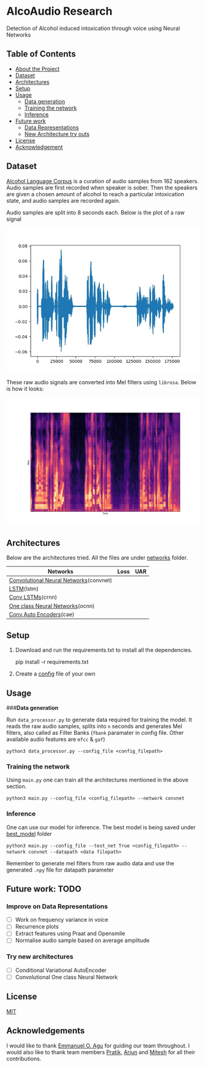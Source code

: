 # AlcoAudio Research

Detection of Alcohol induced intoxication through voice using Neural Networks

## Table of Contents

* [About the Project](#about-the-project)
* [Dataset](#dataset)
* [Architectures](#architectures)
* [Setup](#setup--usage)
* [Usage](#usage)
  * [Data generation](#data-generation)
  * [Training the network](#training-the-network)
  * [Inference](#inference-of-the-best-model)
* [Future work](#future-work-todo)
  * [Data Representations](#improve-on-data-representations)
  * [New Architecture try outs](#try-new-architectures)
* [License](#license)
* [Acknowledgement](#acknowledgements)


## **Dataset**

[Alcohol Language Corpus](https://www.phonetik.uni-muenchen.de/Bas/BasALCeng.html) is a curation of audio samples from 162 speakers. Audio samples are first recorded when speaker is sober. Then the speakers are given a chosen amount of alcohol to reach a particular intoxication state, and audio samples are recorded again. 

Audio samples are split into 8 seconds each. Below is the plot of a raw signal

![Raw Signal](plots/raw_signal.jpg) <!-- .element height="50%" width="50% -->

These raw audio signals are converted into Mel filters using ```librosa```. Below is how it looks:

![FBank](plots/fbank.jpg) <!-- .element height="50%" width="50% -->

## **Architectures**

Below are the architectures tried. All the files are under [networks](https://github.com/ShreeshaN/AlcoAudio/tree/master/alcoaudio/networks) folder. 


|Networks   |  Loss | UAR  |
|---|---|---|
|  [Convolutional Neural Networks](https://github.com/ShreeshaN/AlcoAudio/blob/master/alcoaudio/networks/convnet.py)(convnet) |   |   |
| [LSTM](https://github.com/ShreeshaN/AlcoAudio/blob/master/alcoaudio/networks/recurrent_net.py)(lstm)  |   |   |
| [Conv LSTMs](https://github.com/ShreeshaN/AlcoAudio/blob/master/alcoaudio/networks/crnn.py)(crnn)  |   |   |
| [One class Neural Networks](https://github.com/ShreeshaN/AlcoAudio/blob/OC_NN/alcoaudio/networks/oneclass_net.py)(ocnn)  |   |   |
| [Conv Auto Encoders](https://github.com/ShreeshaN/AlcoAudio/blob/autoencoders/alcoaudio/networks/convautoencoder_net.py)(cae)  |   |   |



## **Setup**

1. Download and run the requirements.txt to install all the dependencies.

     pip install -r requirements.txt
     
2. Create a [config](https://github.com/ShreeshaN/AlcoAudio/blob/master/alcoaudio/configs/shree_configs.json) file of your own

## Usage

###**Data generation**

Run ```data_processor.py``` to generate data required for training the model. It reads the raw audio samples, splits into ```n``` seconds and generates Mel filters, also called as Filter Banks (```fbank``` paramater in config file. Other available audio features are ```mfcc``` & ```gaf```)

    python3 data_processor.py --config_file <config_filepath>

### **Training the network**

Using ```main.py``` one can train all the architectures mentioned in the above section.

    python3 main.py --config_file <config_filepath> --network convnet
        
### **Inference**

One can use our model for inference. The best model is being saved under [best_model](alcoaudio/best_model) folder
       
    python3 main.py --config_file --test_net True <config_filepath> --network convnet --datapath <data filepath>
       
   Remember to generate mel filters from raw audio data and use the generated ```.npy``` file for datapath parameter
   

## **Future work: TODO**

### **Improve on Data Representations**

 - [ ] Work on frequency variance in voice
 - [ ] Recurrence plots
 - [ ] Extract features using Praat and Opensmile
 - [ ] Normalise audio sample based on average amplitude

### **Try new architectures**

 - [ ] Conditional Variational AutoEncoder
 - [ ] Convolutional One class Neural Network

## **License**
[MIT](https://choosealicense.com/licenses/mit/)

## **Acknowledgements**
I would like to thank [Emmanuel O. Agu](https://www.wpi.edu/people/faculty/emmanuel) for guiding our team throughout. I would also like to thank team members [Pratik](https://github.com/PRAkTIKal24), [Arjun](https://github.com/arjunrao796123) and [Mitesh]() for all their contributions.

